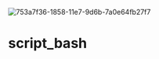 ![753a7f36-1858-11e7-9d6b-7a0e64fb27f7](https://user-images.githubusercontent.com/38507456/58379582-c13f6700-7fa5-11e9-8a4a-f71c46db23b6.png)



# script_bash
